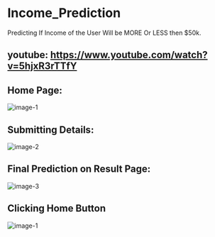 # Income_Prediction
Predicting If Income of the User Will be MORE Or LESS then $50k.
 
## youtube: https://www.youtube.com/watch?v=5hjxR3rTTfY
 
## Home Page:

![image-1](https://user-images.githubusercontent.com/78957536/109657144-2c5e9a00-7b8b-11eb-9956-fbb6abac7dad.png)

## Submitting Details:

![image-2](https://user-images.githubusercontent.com/78957536/109657492-9119f480-7b8b-11eb-870b-03d1db8aa064.png)

## Final Prediction on Result Page:

![image-3](https://user-images.githubusercontent.com/78957536/109656602-9aef2800-7b8a-11eb-86ed-88aa3abc5101.png)

## Clicking Home Button 

![image-1](https://user-images.githubusercontent.com/78957536/109657144-2c5e9a00-7b8b-11eb-9956-fbb6abac7dad.png)
